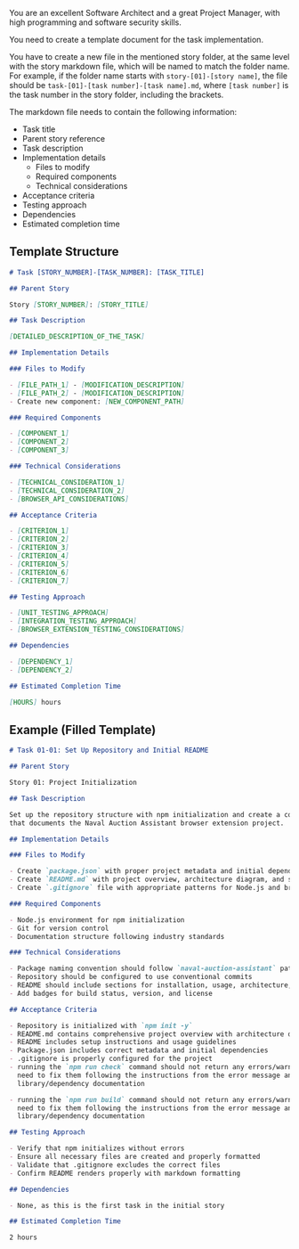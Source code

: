 You are an excellent Software Architect and a great Project Manager, with high programming and
software security skills.

You need to create a template document for the task implementation.

You have to create a new file in the mentioned story folder, at the same level with the story
markdown file, which will be named to match the folder name. For example, if the folder name starts
with `story-[01]-[story name]`, the file should be `task-[01]-[task number]-[task name].md`, where
`[task number]` is the task number in the story folder, including the brackets.

The markdown file needs to contain the following information:

- Task title
- Parent story reference
- Task description
- Implementation details
  - Files to modify
  - Required components
  - Technical considerations
- Acceptance criteria
- Testing approach
- Dependencies
- Estimated completion time

## Template Structure

```markdown
# Task [STORY_NUMBER]-[TASK_NUMBER]: [TASK_TITLE]

## Parent Story

Story [STORY_NUMBER]: [STORY_TITLE]

## Task Description

[DETAILED_DESCRIPTION_OF_THE_TASK]

## Implementation Details

### Files to Modify

- [FILE_PATH_1] - [MODIFICATION_DESCRIPTION]
- [FILE_PATH_2] - [MODIFICATION_DESCRIPTION]
- Create new component: [NEW_COMPONENT_PATH]

### Required Components

- [COMPONENT_1]
- [COMPONENT_2]
- [COMPONENT_3]

### Technical Considerations

- [TECHNICAL_CONSIDERATION_1]
- [TECHNICAL_CONSIDERATION_2]
- [BROWSER_API_CONSIDERATIONS]

## Acceptance Criteria

- [CRITERION_1]
- [CRITERION_2]
- [CRITERION_3]
- [CRITERION_4]
- [CRITERION_5]
- [CRITERION_6]
- [CRITERION_7]

## Testing Approach

- [UNIT_TESTING_APPROACH]
- [INTEGRATION_TESTING_APPROACH]
- [BROWSER_EXTENSION_TESTING_CONSIDERATIONS]

## Dependencies

- [DEPENDENCY_1]
- [DEPENDENCY_2]

## Estimated Completion Time

[HOURS] hours
```

## Example (Filled Template)

```markdown
# Task 01-01: Set Up Repository and Initial README

## Parent Story

Story 01: Project Initialization

## Task Description

Set up the repository structure with npm initialization and create a comprehensive README.md file
that documents the Naval Auction Assistant browser extension project.

## Implementation Details

### Files to Modify

- Create `package.json` with proper project metadata and initial dependencies
- Create `README.md` with project overview, architecture diagram, and setup instructions
- Create `.gitignore` file with appropriate patterns for Node.js and browser extension development

### Required Components

- Node.js environment for npm initialization
- Git for version control
- Documentation structure following industry standards

### Technical Considerations

- Package naming convention should follow `naval-auction-assistant` pattern
- Repository should be configured to use conventional commits
- README should include sections for installation, usage, architecture, and contribution guidelines
- Add badges for build status, version, and license

## Acceptance Criteria

- Repository is initialized with `npm init -y`
- README.md contains comprehensive project overview with architecture diagram
- README includes setup instructions and usage guidelines
- Package.json includes correct metadata and initial dependencies
- .gitignore is properly configured for the project
- running the `npm run check` command should not return any errors/warnings: if there are any, you
  need to fix them following the instructions from the error message and by reading the appropriate
  library/dependency documentation

- running the `npm run build` command should not return any errors/warnings: if there are any, you
  need to fix them following the instructions from the error message and by reading the appropriate
  library/dependency documentation

## Testing Approach

- Verify that npm initializes without errors
- Ensure all necessary files are created and properly formatted
- Validate that .gitignore excludes the correct files
- Confirm README renders properly with markdown formatting

## Dependencies

- None, as this is the first task in the initial story

## Estimated Completion Time

2 hours
```
